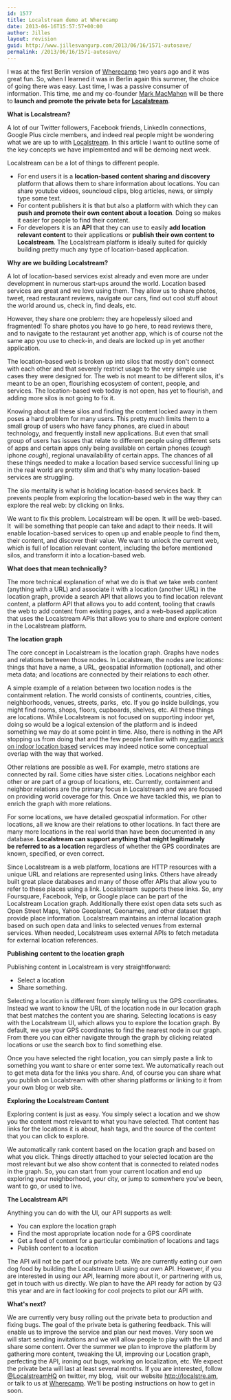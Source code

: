 ```yaml
---
id: 1577
title: Localstream demo at Wherecamp
date: 2013-06-16T15:57:57+00:00
author: Jilles
layout: revision
guid: http://www.jillesvangurp.com/2013/06/16/1571-autosave/
permalink: /2013/06/16/1571-autosave/
---
```

I was at the first Berlin version of <a href="http://wherecamp.de/">Wherecamp</a> two years ago and it was great fun. So, when I learned it was in Berlin again this summer, the choice of going there was easy. Last time, I was a passive consumer of information. This time, me and my co-founder <a href="https://twitter.com/markmacmahon">Mark MacMahon</a> will be there to <strong>launch and promote the private beta for <a href="http://localstre.am">Localstream</a></strong>.

<!--more-->

<strong>What is Localstream?</strong>

A lot of our Twitter followers, Facebook friends, LinkedIn connections, Google Plus circle members, and indeed real people might be wondering what we are up to with <a href="http://localstre.am">Localstream</a>. In this article I want to outline some of the key concepts we have implemented and will be demoing next week.

Localstream can be a lot of things to different people.
<ul>
	<li>For end users it is a <strong>location-based content sharing and discovery</strong> platform that allows them to share information about locations. You can share youtube videos, souncloud clips, blog articles, news, or simply type some text.</li>
	<li>For content publishers it is that but also a platform with which they can <strong>push and promote their own content about a location</strong>. Doing so makes it easier for people to find their content.</li>
	<li>For developers it is an <strong>API</strong> that they can use to easily <strong>add location relevant content</strong> to their applications or <strong>publish their own content to Localstream</strong>. The Localstream platform is ideally suited for quickly building pretty much any type of location-based application.</li>
</ul>
<strong>Why are we building Localstream?</strong>

A lot of location-based services exist already and even more are under development in numerous start-ups around the world. Location based services are great and we love using them. They allow us to share photos, tweet, read restaurant reviews, navigate our cars, find out cool stuff about the world around us, check in, find deals, etc.

However, they share one problem: they are hopelessly siloed and fragmented! To share photos you have to go here, to read reviews there, and to navigate to the restaurant yet another app, which is of course not the same app you use to check-in, and deals are locked up in yet another application.

The location-based web is broken up into silos that mostly don't connect with each other and that severely restrict usage to the very simple use cases they were designed for. The web is not meant to be different silos, it's meant to be an open, flourishing ecosystem of content, people, and services. The location-based web today is not open, has yet to flourish, and adding more silos is not going to fix it.

Knowing about all these silos and finding the content locked away in them poses a hard problem for many users. This pretty much limits them to a small group of users who have fancy phones, are clued in about technology, and frequently install new applications. But even that small group of users has issues that relate to different people using different sets of apps and certain apps only being available on certain phones (*cough* iphone *cough*), regional unavailability of certain apps. The chances of all these things needed to make a location based service successful lining up in the real world are pretty slim and that's why many location-based services are struggling.

The silo mentality is what is holding location-based services back. It prevents people from exploring the location-based web in the way they can explore the real web: by clicking on links.

We want to fix this problem. Localstream will be open. It will be web-based. It  will be something that people can take and adapt to their needs. It will enable location-based services to open up and enable people to find them, their content, and discover their value. We want to unlock the current web, which is full of location relevant content, including the before mentioned silos, and transform it into a location-based web.

<strong>What does that mean technically?</strong>

The more technical explanation of what we do is that we take web content (anything with a URL) and associate it with a location (another URL) in the location graph, provide a search API that allows you to find location relevant content, a platform API that allows you to add content, tooling that crawls the web to add content from existing pages, and a web-based application that uses the Localstream APIs that allows you to share and explore content in the Localstream platform.

<strong>The location graph</strong>

The core concept in Localstream is the location graph. Graphs have nodes and relations between those nodes. In Localstream, the nodes are locations: things that have a name, a URL, geospatial information (optional), and other meta data; and locations are connected by their relations to each other.

A simple example of a relation between two location nodes is the containment relation. The world consists of continents, countries, cities, neighborhoods, venues, streets, parks,  etc. If you go inside buildings, you might find rooms, shops, floors, cupboards, shelves, etc. All these things are locations. While Localstream is not focused on supporting indoor yet, doing so would be a logical extension of the platform and is indeed something we may do at some point in time. Also, there is nothing in the API stopping us from doing that and the few people familiar with my<a href="http://www.jillesvangurp.com/static/pervasivemag.pdf"> earlier work on indoor location based</a> services may indeed notice some conceptual overlap with the way that worked.

Other relations are possible as well. For example, metro stations are connected by rail. Some cities have sister cities. Locations neighbor each other or are part of a group of locations, etc. Currently, containment and neighbor relations are the primary focus in Localstream and we are focused on providing world coverage for this. Once we have tackled this, we plan to enrich the graph with more relations.

For some locations, we have detailed geospatial information. For other locations, all we know are their relations to other locations. In fact there are many more locations in the real world than have been documented in any database. <strong>Localstream can support anything that might legitimately be referred to as a location</strong> regardless of whether the GPS coordinates are known, specified, or even correct.

Since Localstream is a web platform, locations are HTTP resources with a unique URL and relations are represented using links. Others have already built great place databases and many of those offer APIs that allow you to refer to these places using a link. Localstream  supports these links. So, any Foursquare, Facebook, Yelp, or Google place can be part of the Localstream Location graph. Additionally there exist open data sets such as Open Street Maps, Yahoo Geoplanet, Geonames, and other dataset that provide place information. Localstream maintains an internal location graph based on such open data and links to selected venues from external services. When needed, Localstream uses external APIs to fetch metadata for external location references.

<strong>Publishing content to the location graph</strong>

Publishing content in Localstream is very straightforward:
<ul>
	<li>Select a location</li>
	<li>Share something.</li>
</ul>
Selecting a location is different from simply telling us the GPS coordinates. Instead we want to know the URL of the location node in our location graph that best matches the content you are sharing. Selecting locations is easy with the Localstream UI, which allows you to explore the location graph. By default, we use your GPS coordinates to find the nearest node in our graph. From there you can either navigate through the graph by clicking related locations or use the search box to find something else.

Once you have selected the right location, you can simply paste a link to something you want to share or enter some text. We automatically reach out to get meta data for the links you share. And, of course you can share what you publish on Localstream with other sharing platforms or linking to it from your own blog or web site.

<strong>Exploring the Localstream Content</strong>

Exploring content is just as easy. You simply select a location and we show you the content most relevant to what you have selected. That content has links for the locations it is about, hash tags, and the source of the content that you can click to explore.

We automatically rank content based on the location graph and based on what you click. Things directly attached to your selected location are the most relevant but we also show content that is connected to related nodes in the graph. So, you can start from your current location and end up exploring your neighborhood, your city, or jump to somewhere you've been, want to go, or used to live.

<strong>The Localstream API</strong>

Anything you can do with the UI, our API supports as well:
<ul>
	<li>You can explore the location graph</li>
	<li>Find the most appropriate location node for a GPS coordinate</li>
	<li>Get a feed of content for a particular combination of locations and tags</li>
	<li>Publish content to a location</li>
</ul>
The API will not be part of our private beta. We are currently eating our own dog food by building the Localstream UI using our own API. However, if you are interested in using our API, learning more about it, or partnering with us, get in touch with us directly. We plan to have the API ready for action by Q3 this year and are in fact looking for cool projects to pilot our API with.

<strong>What's next?</strong>

We are currently very busy rolling out the private beta to production and fixing bugs. The goal of the private beta is gathering feedback. This will enable us to improve the service and plan our next moves. Very soon we will start sending invitations and we will allow people to play with the UI and share some content. Over the summer we plan to improve the platform by gathering more content, tweaking the UI, improving our Location graph, perfecting the API, ironing out bugs, working on localization, etc. We expect the private beta will last at least several months. If you are interested, follow <a href="https://twitter.com/LocalstreamHQ">@LocalstreamHQ</a> on twitter, my blog,  visit our website <a href="http://localstre.am">http://localstre.am</a>, or talk to us at <a href="http://wherecamp.de/">Wherecamp</a>. We'll be posting instructions on how to get in soon.

&nbsp;